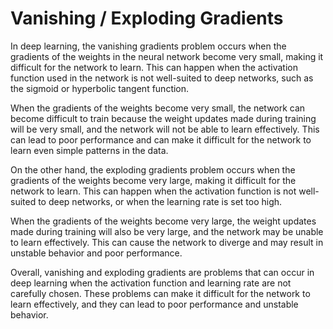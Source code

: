 # Vanishing / Exploding Gradients

In deep learning, the vanishing gradients problem occurs when the gradients of the weights in the neural network become very small, making it difficult for the network to learn. This can happen when the activation function used in the network is not well-suited to deep networks, such as the sigmoid or hyperbolic tangent function.

When the gradients of the weights become very small, the network can become difficult to train because the weight updates made during training will be very small, and the network will not be able to learn effectively. This can lead to poor performance and can make it difficult for the network to learn even simple patterns in the data.

On the other hand, the exploding gradients problem occurs when the gradients of the weights become very large, making it difficult for the network to learn. This can happen when the activation function is not well-suited to deep networks, or when the learning rate is set too high.

When the gradients of the weights become very large, the weight updates made during training will also be very large, and the network may be unable to learn effectively. This can cause the network to diverge and may result in unstable behavior and poor performance.

Overall, vanishing and exploding gradients are problems that can occur in deep learning when the activation function and learning rate are not carefully chosen. These problems can make it difficult for the network to learn effectively, and they can lead to poor performance and unstable behavior.
